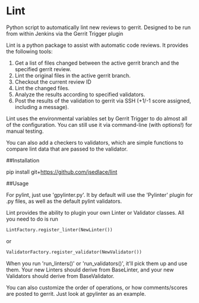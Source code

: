 # Lint
Python script to automatically lint new reviews to gerrit. Designed to be run from within Jenkins via the Gerrit Trigger plugin


Lint is a python package to assist with automatic code reviews. It provides the following tools:

1. Get a list of files changed between the active gerrit branch and the specified gerrit review.
2. Lint the original files in the active gerrit branch.
3. Checkout the current review ID
4. Lint the changed files. 
5. Analyze the results according to specified validators.
6. Post the results of the validation to gerrit via SSH (+1/-1 score assigned, including a message). 

Lint uses the environmental variables set by Gerrit Trigger to do almost all of the configuration. You can still use it via command-line (with options!) for manual testing. 


You can also add a checkers to validators, which are simple functions to compare lint data that are passed to the validator. 

##Installation

pip install git+https://github.com/jsedlace/lint


##Usage

For pylint, just use 'gpylinter.py'. It by default will use the 'Pylinter' plugin for .py files, as well as the default pylint validators. 

Lint provides the ability to plugin your own Linter or Validator classes. All you need to do is run 
```python
LintFactory.register_linter(NewLinter()) 
```
or 
```python
ValidatorFactory.register_validator(NewValidator())
```
    
When you run 'run_linters()' or 'run_validators()', it'll pick them up and use them. Your new Linters should derive from BaseLinter, and your new Validators should derive from BaseValidator. 

You can also customize the order of operations, or how comments/scores are posted to gerrit. Just look at gpylinter as an example. 
